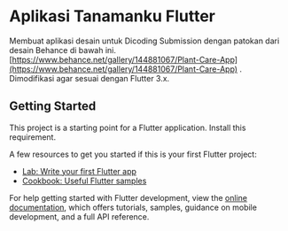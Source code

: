 # Aplikasi Tanamanku Flutter

Membuat aplikasi desain untuk Dicoding Submission dengan patokan dari desain Behance di bawah ini.
[https://www.behance.net/gallery/144881067/Plant-Care-App](https://www.behance.net/gallery/144881067/Plant-Care-App) . Dimodifikasi agar sesuai dengan Flutter 3.x.

## Getting Started

This project is a starting point for a Flutter application. Install this requirement.

A few resources to get you started if this is your first Flutter project:

- [Lab: Write your first Flutter app](https://docs.flutter.dev/get-started/codelab)
- [Cookbook: Useful Flutter samples](https://docs.flutter.dev/cookbook)

For help getting started with Flutter development, view the
[online documentation](https://docs.flutter.dev/), which offers tutorials,
samples, guidance on mobile development, and a full API reference.
